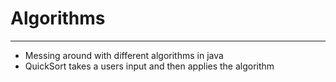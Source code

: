 # Algorithms
-----
- Messing around with different algorithms in java
- QuickSort takes a users input and then applies the algorithm
